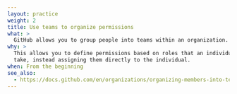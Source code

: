 ```yaml
---
layout: practice
weight: 2
title: Use teams to organize permissions
what: >
  GitHub allows you to group people into teams within an organization.
why: >
  This allows you to define permissions based on roles that an individual might
  take, instead assigning them directly to the individual.
when: From the beginning
see_also:
  - https://docs.github.com/en/organizations/organizing-members-into-teams/about-teams
---
```

